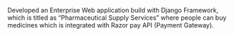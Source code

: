 Developed an Enterprise Web application build with Django Framework, which is titled as “Pharmaceutical Supply Services” where people can buy medicines which is integrated with Razor pay API (Payment Gateway).       
